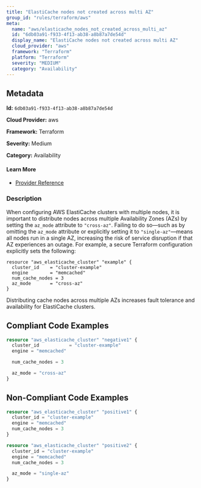 ```yaml
---
title: "ElastiCache nodes not created across multi AZ"
group_id: "rules/terraform/aws"
meta:
  name: "aws/elasticache_nodes_not_created_across_multi_az"
  id: "6db03a91-f933-4f13-ab38-a8b87a7de54d"
  display_name: "ElastiCache nodes not created across multi AZ"
  cloud_provider: "aws"
  framework: "Terraform"
  platform: "Terraform"
  severity: "MEDIUM"
  category: "Availability"
---
```

## Metadata

**Id:** `6db03a91-f933-4f13-ab38-a8b87a7de54d`

**Cloud Provider:** aws

**Framework:** Terraform

**Severity:** Medium

**Category:** Availability

#### Learn More

 - [Provider Reference](https://registry.terraform.io/providers/hashicorp/aws/latest/docs/resources/elasticache_cluster)

### Description

 When configuring AWS ElastiCache clusters with multiple nodes, it is important to distribute nodes across multiple Availability Zones (AZs) by setting the `az_mode` attribute to `"cross-az"`. Failing to do so—such as by omitting the `az_mode` attribute or explicitly setting it to `"single-az"`—means all nodes run in a single AZ, increasing the risk of service disruption if that AZ experiences an outage. For example, a secure Terraform configuration explicitly sets the following:

```
resource "aws_elasticache_cluster" "example" {
  cluster_id    = "cluster-example"
  engine        = "memcached"
  num_cache_nodes = 3
  az_mode       = "cross-az"
}
```

Distributing cache nodes across multiple AZs increases fault tolerance and availability for ElastiCache clusters.


## Compliant Code Examples
```terraform
resource "aws_elasticache_cluster" "negative1" {
  cluster_id           = "cluster-example"
  engine = "memcached"

  num_cache_nodes = 3

  az_mode = "cross-az"
}
```
## Non-Compliant Code Examples
```terraform
resource "aws_elasticache_cluster" "positive1" {
  cluster_id = "cluster-example"
  engine = "memcached"
  num_cache_nodes = 3
}

resource "aws_elasticache_cluster" "positive2" {
  cluster_id = "cluster-example"
  engine = "memcached"
  num_cache_nodes = 3

  az_mode = "single-az"
}
```